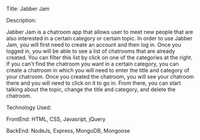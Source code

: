 Title: Jabber Jam

Description:

Jabber Jam is a chatroom app that allows user to meet new people that are also interested in a certain category or certain topic. In order to use Jabber Jam, you will first need to create an account and then log in. Once you logged in, you will be able to see a list of chatrooms that are already created. You can filter this list by click on one of the categories at the right. If you can't find the chatroom you want in a certain category, you can create a chatroom in which you will need to enter the title and category of your chatroom. Once you created the chatroom, you will see your chatroom there and you will need to click on it to go in. From there, you can start talking about the topic, change the title and category, and delete the chatroom.

Technology Used:

FrontEnd: HTML, CSS, Javasript, jQuery

BackEnd: NodeJs, Express, MongoDB, Mongoose



